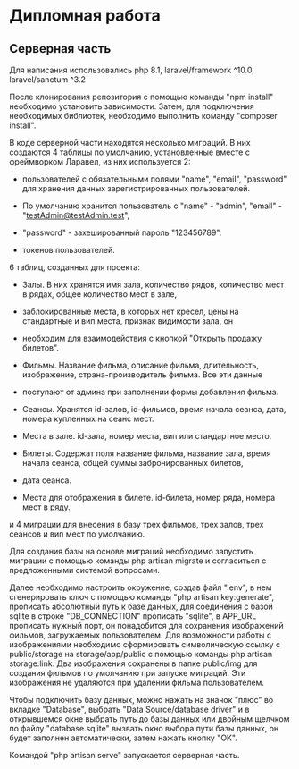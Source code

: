 # Дипломная работа

## Серверная часть

Для написания использовались  php 8.1, laravel/framework ^10.0, laravel/sanctum ^3.2

После клонирования репозитория с помощью команды "npm install" необходимо установить зависимости. Затем, для подключения
необходимых библиотек, необходимо выполнить команду "composer install".

В коде серверной части находятся несколько миграций. В них создаются 4 таблицы по умолчанию, установленные вместе с 
фреймворком Ларавел, из них используется 2:

* пользователей с обязательными полями "name", "email", "password" для хранения данных зарегистрированных пользователей.
* По умолчанию хранится пользователь с "name" - "admin", "email" - "testAdmin@testAdmin.test",
* "password" - захешированный пароль "123456789".


* токенов пользователей.

6 таблиц, созданных для проекта:

* Залы. В них хранятся имя зала, количество рядов, количество мест в рядах, общее количество мест в зале,
* заблокированные места, в которых нет кресел, цены на стандартные и вип места, признак видимости зала, он 
* необходим для взаимодействия с кнопкой "Открыть продажу билетов".


* Фильмы. Название фильма, описание фильма, длительность, изображение, страна-производитель фильма. Все эти данные 
* поступают от админа при заполнении формы добавления фильма.


* Сеансы. Хранятся id-залов, id-фильмов, время начала сеанса, дата, номера купленных на сеанс мест.


* Места в зале. id-зала, номер места, вип или стандартное место.


* Билеты. Содержат поля название фильма, название зала, время начала сеанса, общей суммы забронированных билетов, 
* дата сеанса.


* Места для отображения в билете. id-билета, номер ряда, номера мест в ряду.


и 4 миграции для внесения в базу трех фильмов, трех залов, трех сеансов и вип мест по умолчанию.

Для создания базы на основе миграций необходимо запустить миграции с помощью команды php artisan migrate и согласиться
с предложенными системой вопросами.

Далее необходимо настроить окружение, создав файл ".env", в нем сгенерировать ключ с помощью команды 
"php artisan key:generate", прописать абсолютный путь к базе данных, для соединения с базой sqlite в строке 
"DB_CONNECTION" прописать "sqlite", в APP_URL прописать нужный порт,
он понадобится для сохранения изображений фильмов, загружаемых пользователем. Для возможности работы с изображениями
необходимо сформировать символическую ссылку с public/storage на storage/app/public с помощью команды 
php artisan storage:link. 
Два изображения сохранены в папке public/img для создания фильмов по умолчанию при запуске миграций. Эти изображения
не удаляются при удалении фильма пользователем.

Чтобы подключить базу данных, можно нажать на значок "плюс" во вкладке "Database", выбрать "Data Source/database driver"
и
в открывшемся окне выбрать путь до базы данных или двойным щелчком по файлу "database.sqlite" вызвать окно выбора пути
базы данных, он будет заполнен автоматически, затем нажать кнопку "ОК".

Командой "php artisan serve" запускается серверная часть.
